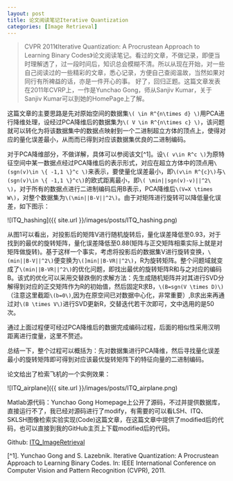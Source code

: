 ```yaml
---
layout: post
title: 论文阅读笔记Iterative Quantization
categories: [Image Retrieval]
---
```



>CVPR 2011《Iterative Quantization: A Procrustean Approach to Learning Binary Codes》论文阅读笔记。看过的文章，不做记录，即便当时理解透了，过一段时间后，知识总会模糊不清。所以从现在开始，对一些自己阅读过的一些精彩的文章，悉心记录，方便自己查阅温故，当然如果对同行有所裨益的话，亦是一件开心的事。
好了，回归正题。这篇文章发表在2011年CVRP上，一作是Yunchao Gong，师从Sanjiv Kumar，关于Sanjiv Kumar可以到她的HomePage上了解。

这篇文章的主要思路是先对原始空间的数据集`\( \in R^{n\times d} \)`用PCA进行降维处理，设经过PCA降维后的数据集为`\( V \in R^{n\times c} \)`，该问题就可以转化为将该数据集中的数据点映射到一个二进制超立方体的顶点上，使得对应的量化误差最小，从而而已得到对应该数据集优良的二进制编码。

对于PCA降维部分，不做详解，具体可以参阅该文[^1]。设`\( v\in R^c \)`为原特征空间中某一数据点经过PCA降维后的表示形式，对应在超立方体中的顶点用`\(sgn(v)\in \{ -1,1 \}^c \)`来表示，要使量化误差最小，即`\(v\in R^{c}\)`与`\(sgn(v)\in \{ -1,1 \}^c\)`的欧式距离最小，即`\( \min||sgn(v)-v)||^2\ \)`，对于所有的数据点进行二进制编码后用B表示，PCA降维后`\(V=X \times W\)`，对整个数据集为`\(\min||B-V||^2\)`。由于对矩阵进行旋转可以降低量化误差，如下图示：

![ITQ_hashing]({{ site.url }}/images/posts/ITQ_hashing.png)

从图1可以看出，对投影后的矩阵V进行随机旋转后，量化误差降低至0.93，对于找到的最优的旋转矩阵，量化误差降低至0.88(矩阵与正交矩阵相乘实际上就是对矩阵做旋转)。基于这样一个事实，考虑将投影后的数据集V进行旋转变换，`\(min||B-V||^2\)`便变换为`\(]min||B-VR||^2\)`，R为旋转矩阵。整个问题域就变成了`\(min||B-VR||^2\)`的优化问题，即找出最优的旋转矩阵R和与之对应的编码B。该式的优化可以采用交替跌倒的求解方法：先生成随机矩阵并对其进行SVD分解得到对应的正交矩阵作为R的初始值，然后固定R求B，`\(B=sgn(V \times D)\)`（注意这里截距`\(b=0\)`,因为在原空间已对数据中心化，非常重要）,B求出来再通过对`\(B \times V\)`进行SVD更新R，交替迭代若干次即可，文中选用的是50次。

通过上面过程便可经过PCA降维后的数据完成编码过程，后面的相似性采用汉明距离进行度量，这里不赘述。

总结一下，整个过程可以概括为：先对数据集进行PCA降维，然后寻找量化误差最小的旋转矩阵即可得到对应该最优旋转矩阵下的特征向量的二进制编码。

论文给出了检索飞机的一个实例效果：

![ITQ_airplane]({{ site.url }}/images/posts/ITQ_airplane.png)


Matlab源代码：Yunchao Gong Homepage上公开了源码，不过并提供数据库，直接运行不了，我已经对源码进行了modify，有需要的可以看LSH、ITQ、SKLSH图像检索实验实现(Code)这篇文章，在这篇文章中提供了modified后的代码，也可以直接到我的GitHub主页上下载modified后的代码。

Github: [ITQ_ImageRetrieval](https://github.com/willard-yuan/ITQ_ImageRetrieval)

[^1]. Yunchao Gong and S. Lazebnik. Iterative Quantization: A Procrustean Approach to Learning Binary Codes. In: IEEE International Conference on Computer Vision and Pattern Recognition (CVPR), 2011.

